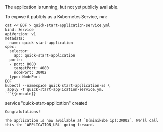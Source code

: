 The application is running, but not yet publicly available.

To expose it publicly as a Kubernetes Service, run:

```
cat << EOF > quick-start-application-service.yml
kind: Service
apiVersion: v1
metadata:
  name: quick-start-application
spec:
  selector:
    app: quick-start-application
  ports:
  - port: 8080
    targetPort: 8080
    nodePort: 30002
  type: NodePort
EOF
kubectl --namespace quick-start-application-ns \
 apply -f quick-start-application-service.yml
```{{execute}}

```
service "quick-start-application" created
```
Congratulations!

The application is now available at `$(minikube ip):30002`. We’ll call this the `APPLICATION_URL` going forward.
